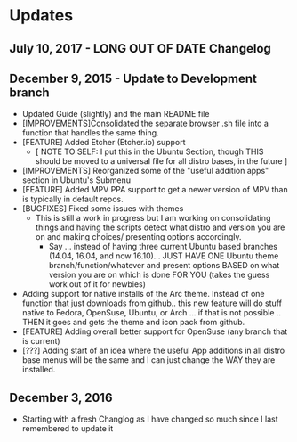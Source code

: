 # Updates

## July 10, 2017 - LONG OUT OF DATE Changelog

## December 9, 2015 - Update to Development branch
- Updated Guide (slightly) and the main README file
- [IMPROVEMENTS]Consolidated the separate browser .sh file into a function that handles the same thing.
- [FEATURE] Added Etcher (Etcher.io) support
  - [ NOTE TO SELF: I put this in the Ubuntu Section, though THIS should be moved to a universal file for all distro bases, in the future ]
- [IMPROVEMENTS] Reorganized some of the "useful addition apps" section in Ubuntu's Submenu
- [FEATURE] Added MPV PPA support to get a newer version of MPV than is typically in default repos.
- [BUGFIXES] Fixed some issues with themes
  - This is still a work in progress but I am working on consolidating things and having the scripts detect what distro and version you are on and making choices/ presenting options accordingly.
    - Say ... instead of having three current Ubuntu based branches (14.04, 16.04, and now 16.10)... JUST HAVE ONE Ubuntu theme branch/function/whatever and present options BASED on what version you are on which is done FOR YOU (takes the guess work out of it for newbies)
- Adding support for native installs of the Arc theme.   Instead of one function that just downloads from github.. this new feature will do stuff native to  Fedora, OpenSuse, Ubuntu, or Arch ... if that is not possible .. THEN it goes and gets the theme and icon pack from github.
- [FEATURE] Adding overall better support for OpenSuse (any branch that is current)
- [???] Adding start of an idea where the useful App additions in all distro base menus will be the same and I can just change the WAY they are installed.   


## December 3, 2016
- Starting with a fresh Changlog as I have changed so much since I last remembered to update it
